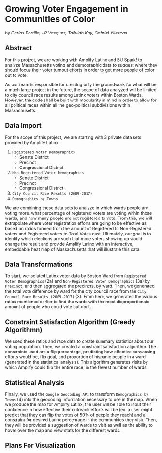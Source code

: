 # Growing Voter Engagement in Communities of Color

_by Carlos Portilla, JP Vasquez, Tallulah Kay, Gabriel Yllescas_

## Abstract

For this project, we are working with Amplify Latinx and BU Spark! to analyze Massachusetts voting and demographic data to suggest where they should focus their voter turnout efforts in order to get more people of color out to vote.

As our team is responsible for creating only the groundwork for what will be a much large project in the future, the scope of data analyzed will be limited to city council race results among Latinx voters within Boston Wards. However, the code shall be built with modularity in mind in order to allow for all political races within all the geo-political subdivisions within Massachusetts. 

## Data Import

For the scope of this project, we are starting with 3 private data sets provided by Amplify Latinx:

1. `Registered Voter Demographics`
   - Senate District
   - Precinct
   - Congressional District
2. `Non-Registered Voter Demographics`
   - Senate District
   - Precinct
   - Congressional District
3. `City Council Race Results (2009-2017)`
4. `Demographics by Towns`

We are combining these data sets to analyze in which wards people are voting more, what percentage of registered voters are voting within those wards, and how many people are not registered to vote. From this, we will extrapolate where voter registration efforts are going to be effective as based on ratios formed from the amount of Registered to Non-Registered voters and Registered voters to Total Votes cast. Ultimately, our goal is to identify which elections are such that more voters showing up would change the result and provide Amplify Latinx with an interactive, embeddable heat map of Massachusetts that will illustrate this data.

## Data Transformations

To start, we isolated Latinx voter data by Boston Ward from `Registered Voter Demographics` (2a) and `Non-Registered Voter Demographics`  (3a) by `Precinct`, and then aggregated the precincts, by ward. Then, we generated the total vote difference by ward for the city council race from the `City Council Race Results (2009-2017)` (3). From here, we generated the various ratios mentioned earlier to find the wards with the most disproportionate amount of people who could vote but dont. 

## Constraint Satisfaction Algorithm (Greedy Algorithmn)

We used these ratios and race data to create summary statistics about our voting population. Then, we created a constraint satisfaction algorithm. The constraints used are a flip percentage, predicting how effective canvassing efforts would be, flip goal, and proportion of hispanic people in a ward (generated in the statistical analysis). This algorithm generates visits by which Amplify could flip the entire race, in the fewest number of wards. 

## Statistical Analysis

Finally, we used the `Google Geocoding API` to transform `Demographics by Towns` (4) into the geocoding information necessary to use in the map. When we produce the map for Amplify Latinx, the user will be able to input their confidence in how effective their outreach efforts will be (ex. a user might predict that they can flip the votes of 50% of people they reach) and a constraint for desired Latinx percentage in the communities they visit. Then, they will be provided a suggestion of wards to visit as well as the ability to hover over the map and view stats for the different wards.

## Plans For Visualization
